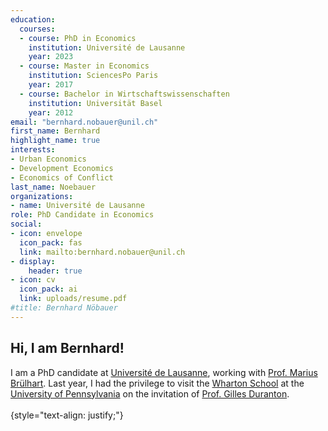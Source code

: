 ```yaml
---
education:
  courses:
  - course: PhD in Economics
    institution: Université de Lausanne
    year: 2023
  - course: Master in Economics
    institution: SciencesPo Paris
    year: 2017
  - course: Bachelor in Wirtschaftswissenschaften
    institution: Universität Basel
    year: 2012
email: "bernhard.nobauer@unil.ch"
first_name: Bernhard
highlight_name: true
interests:
- Urban Economics
- Development Economics
- Economics of Conflict
last_name: Noebauer
organizations:
- name: Université de Lausanne
role: PhD Candidate in Economics
social:
- icon: envelope
  icon_pack: fas
  link: mailto:bernhard.nobauer@unil.ch
- display:
    header: true
- icon: cv
  icon_pack: ai
  link: uploads/resume.pdf
#title: Bernhard Nöbauer
---
```


## __Hi, I am Bernhard!__

I am a PhD candidate at [Université de Lausanne](https://www.unil.ch/de/en/home.html), working with [Prof. Marius Brülhart](https://people.unil.ch/mariusbrulhart/). Last year, I had the privilege to visit the [Wharton School](https://real-estate.wharton.upenn.edu/) at the [University of Pennsylvania](https://www.upenn.edu/) on the invitation of [Prof. Gilles Duranton](https://real-estate.wharton.upenn.edu/profile/duranton/).
<br/><br/>
{style="text-align: justify;"}

